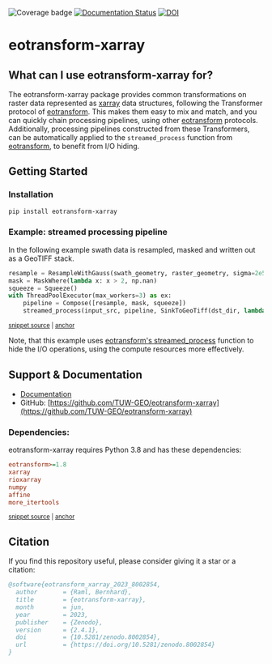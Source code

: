 ![Coverage badge](https://raw.githubusercontent.com/TUW-GEO/eotransform-xarray/python-coverage-comment-action-data/badge.svg) [![Documentation Status](https://readthedocs.org/projects/eotransform-xarray/badge/?version=latest)](https://eotransform-xarray.readthedocs.io/en/latest/?badge=latest) [![DOI](https://zenodo.org/badge/542093442.svg)](https://zenodo.org/badge/latestdoi/542093442)
# eotransform-xarray

## What can I use eotransform-xarray for?

The eotransform-xarray package provides common transformations on raster data represented as [xarray](https://docs.xarray.dev/en/stable/) data structures, following the Transformer protocol of [eotransform](https://github.com/TUW-GEO/eotransform).
This makes them easy to mix and match, and you can quickly chain processing pipelines, using other [eotransform](https://github.com/TUW-GEO/eotransform) protocols.
Additionally, processing pipelines constructed from these Transformers, can be automatically applied to the `streamed_process` function from [eotransform](https://github.com/TUW-GEO/eotransform), to benefit from I/O hiding.

## Getting Started
### Installation
```bash
pip install eotransform-xarray
```

### Example: streamed processing pipeline
In the following example swath data is resampled, masked and written out as a GeoTIFF stack.

<!-- snippet: streamed_resample_and_mask -->
<a id='snippet-streamed_resample_and_mask'></a>
```py
resample = ResampleWithGauss(swath_geometry, raster_geometry, sigma=2e5, neighbours=4, lookup_radius=1e6)
mask = MaskWhere(lambda x: x > 2, np.nan)
squeeze = Squeeze()
with ThreadPoolExecutor(max_workers=3) as ex:
    pipeline = Compose([resample, mask, squeeze])
    streamed_process(input_src, pipeline, SinkToGeoTiff(dst_dir, lambda i, da: f"out_{i}.tif"), ex)
```
<sup><a href='/tests/test_doc_examples.py#L32-L39' title='Snippet source file'>snippet source</a> | <a href='#snippet-streamed_resample_and_mask' title='Start of snippet'>anchor</a></sup>
<!-- endSnippet -->

Note, that this example uses [eotransform's streamed_process](https://eotransform.readthedocs.io/en/latest/_autosummary/eotransform.streamed_process.streamed_process.html#eotransform.streamed_process.streamed_process) function to hide the I/O operations, using the compute resources more effectively.

## Support & Documentation

- [Documentation](https://eotransform-xarray.readthedocs.io/)
- GitHub: [https://github.com/TUW-GEO/eotransform-xarray](https://github.com/TUW-GEO/eotransform-xarray)

### Dependencies:
eotransform-xarray requires Python 3.8 and has these dependencies:

<!-- snippet: dependencies -->
<a id='snippet-dependencies'></a>
```cfg
eotransform>=1.8
xarray
rioxarray
numpy
affine
more_itertools
```
<sup><a href='/setup.cfg#L29-L36' title='Snippet source file'>snippet source</a> | <a href='#snippet-dependencies' title='Start of snippet'>anchor</a></sup>
<!-- endSnippet -->

## Citation

If you find this repository useful, please consider giving it a star or a citation:
```bibtex
@software{eotransform_xarray_2023_8002854,
  author       = {Raml, Bernhard},
  title        = {eotransform-xarray},
  month        = jun,
  year         = 2023,
  publisher    = {Zenodo},
  version      = {2.4.1},
  doi          = {10.5281/zenodo.8002854},
  url          = {https://doi.org/10.5281/zenodo.8002854}
}
```